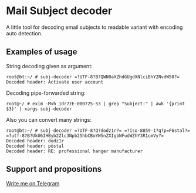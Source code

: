 # Mail Subject decoder
A little tool for decoding email subjects to readable variant with encoding auto detection.

## Examples of usage
String decoding given as argument:
```
root@bt:~/ # subj-decoder =?UTF-8?B?QWN0aXZhdGUgdXNlciBhY2NvdW50?=
Decoded header: Activate user account
```

Decoding pipe-forwarded string:
```
root@~/ # exim -Mvh 1dr7zE-000725-53 | grep "Subject:" | awk '{print $3}' | xargs subj-decoder
```
Also you can convert many strings:
```
root@bt:~/ # subj-decoder =?UTF-8?Q?dodz1r?= =?iso-8859-1?q?p=F6stal?= =?utf-8?B?UkU6IHByb2Zlc3Npb25hbCBoYW5nZXIgbWFudWZhY3R1cmVy?=
Decoded header: dodz1r
Decoded header: pöstal
Decoded header: RE: professional hanger manufacturer
```

## Support and propositions
[Write me on Telegram](https://t.me/kondraryev1488)
